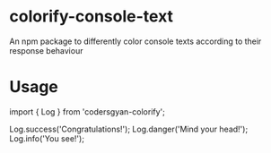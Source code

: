 # colorify-console-text
An npm package to differently color console texts according to their response  behaviour




# Usage

import { Log } from 'codersgyan-colorify';


Log.success('Congratulations!');
Log.danger('Mind your head!');
Log.info('You see!');
